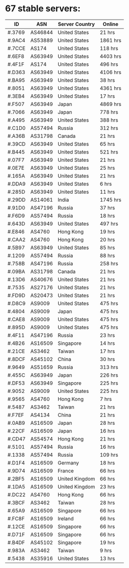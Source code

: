 # 67 stable servers:

| ID | ASN | Server Country | Online |
| ------ | ------ | ------ | ------ |
| #.3769 | AS46844 | United States | 21 hrs |
| #.9AC4 | AS53889 | United States | 1861 hrs |
| #.7CCE | AS174 | United States | 118 hrs |
| #.6EF8 | AS63949 | United States | 4403 hrs |
| #.4F1F | AS174 | United States | 496 hrs |
| #.D363 | AS63949 | United States | 4106 hrs |
| #.BA95 | AS63949 | United States | 38 hrs |
| #.8051 | AS63949 | United States | 4361 hrs |
| #.3EB4 | AS63949 | United States | 17 hrs |
| #.F507 | AS63949 | Japan | 4869 hrs |
| #.7066 | AS63949 | Japan | 778 hrs |
| #.A495 | AS63949 | United States | 388 hrs |
| #.C1D0 | AS57494 | Russia | 312 hrs |
| #.A36B | AS31798 | Canada | 21 hrs |
| #.39CD | AS63949 | United States | 65 hrs |
| #.B445 | AS63949 | United States | 521 hrs |
| #.07F7 | AS63949 | United States | 21 hrs |
| #.0E7E | AS63949 | United States | 25 hrs |
| #.165A | AS63949 | United States | 21 hrs |
| #.DDA9 | AS63949 | United States | 6 hrs |
| #.285D | AS63949 | United States | 11 hrs |
| #.29DD | AS14061 | India | 1745 hrs |
| #.91D0 | AS47196 | Russia | 37 hrs |
| #.F6D9 | AS57494 | Russia | 18 hrs |
| #.643D | AS63949 | United States | 497 hrs |
| #.E846 | AS4760 | Hong Kong | 19 hrs |
| #.CAA2 | AS4760 | Hong Kong | 20 hrs |
| #.5B97 | AS63949 | United States | 85 hrs |
| #.1209 | AS57494 | Russia | 88 hrs |
| #.758B | AS47196 | Russia | 258 hrs |
| #.09BA | AS31798 | Canada | 21 hrs |
| #.13D6 | AS40676 | United States | 21 hrs |
| #.7535 | AS27176 | United States | 21 hrs |
| #.FD9D | AS20473 | United States | 21 hrs |
| #.D8C9 | AS9009 | United States | 475 hrs |
| #.4804 | AS9009 | Japan | 475 hrs |
| #.CAE8 | AS9009 | United States | 475 hrs |
| #.895D | AS9009 | United States | 475 hrs |
| #.4F11 | AS47196 | Russia | 23 hrs |
| #.4B26 | AS16509 | Singapore | 14 hrs |
| #.21CE | AS3462 | Taiwan | 17 hrs |
| #.8DCF | AS45102 | China | 30 hrs |
| #.9649 | AS51659 | Russia | 313 hrs |
| #.455C | AS63949 | Japan | 226 hrs |
| #.DF53 | AS63949 | Singapore | 225 hrs |
| #.9052 | AS9009 | United States | 225 hrs |
| #.9565 | AS4760 | Hong Kong | 7 hrs |
| #.5487 | AS3462 | Taiwan | 21 hrs |
| #.F7EF | AS4134 | China | 21 hrs |
| #.0AB9 | AS16509 | Japan | 28 hrs |
| #.22CF | AS16509 | Japan | 16 hrs |
| #.CD47 | AS54574 | Hong Kong | 21 hrs |
| #.5101 | AS57494 | Russia | 16 hrs |
| #.1338 | AS57494 | Russia | 109 hrs |
| #.D1F4 | AS16509 | Germany | 18 hrs |
| #.9D74 | AS16509 | France | 66 hrs |
| #.2BF5 | AS16509 | United Kingdom | 66 hrs |
| #.1DA5 | AS16509 | United Kingdom | 23 hrs |
| #.DC22 | AS4760 | Hong Kong | 66 hrs |
| #.3BCF | AS3462 | Taiwan | 28 hrs |
| #.65A9 | AS16509 | Singapore | 66 hrs |
| #.FC8F | AS16509 | Ireland | 66 hrs |
| #.12CE | AS16509 | Singapore | 66 hrs |
| #.D71F | AS16509 | Singapore | 66 hrs |
| #.B4DF | AS45102 | Singapore | 19 hrs |
| #.983A | AS3462 | Taiwan | 9 hrs |
| #.5438 | AS35916 | United States | 13 hrs |

